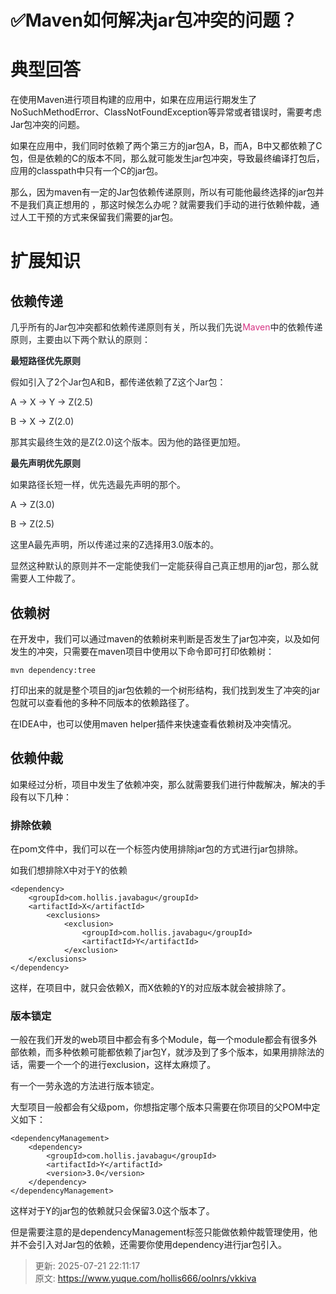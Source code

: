 # ✅Maven如何解决jar包冲突的问题？

# 典型回答


在使用Maven进行项目构建的应用中，如果在应用运行期发生了NoSuchMethodError、ClassNotFoundException等异常或者错误时，需要考虑Jar包冲突的问题。



如果在应用中，我们同时依赖了两个第三方的jar包A，B，而A，B中又都依赖了C包，但是依赖的C的版本不同，那么就可能发生jar包冲突，导致最终编译打包后，应用的classpath中只有一个C的jar包。



那么，因为maven有一定的Jar包依赖传递原则，所以有可能他最终选择的jar包并不是我们真正想用的 ，那这时候怎么办呢？就需要我们手动的进行依赖仲裁，通过人工干预的方式来保留我们需要的jar包。



# 扩展知识


## 依赖传递
<font style="color:rgb(33, 37, 41);">几乎所有的Jar包冲突都和依赖传递原则有关，所以我们先说</font><font style="color:rgb(214, 51, 132);">Maven</font><font style="color:rgb(33, 37, 41);">中的依赖传递原则，主要由以下两个默认的原则：</font>

<font style="color:rgb(33, 37, 41);"></font>

**<font style="color:rgb(33, 37, 41);">最短路径优先原则</font>**

<font style="color:rgb(33, 37, 41);">假如引入了2个Jar包A和B，都传递依赖了Z这个Jar包：</font>

<font style="color:rgb(33, 37, 41);">A -> X -> Y -> Z(2.5)</font>

<font style="color:rgb(33, 37, 41);">B -> X -> Z(2.0)</font>

<font style="color:rgb(33, 37, 41);">那其实最终生效的是Z(2.0)这个版本。因为他的路径更加短。</font>

<font style="color:rgb(33, 37, 41);"></font>

**<font style="color:rgb(33, 37, 41);">最先声明优先原则</font>**

<font style="color:rgb(33, 37, 41);">如果路径长短一样，优先选最先声明的那个。</font>

<font style="color:rgb(33, 37, 41);">A -> Z(3.0)</font>

<font style="color:rgb(33, 37, 41);">B -> Z(2.5)</font>

<font style="color:rgb(33, 37, 41);">这里A最先声明，所以传递过来的Z选择用3.0版本的。</font>

<font style="color:rgb(33, 37, 41);"></font>

<font style="color:rgb(33, 37, 41);">显然这种默认的原则并不一定能使我们一定能获得自己真正想用的jar包，那么就需要人工仲裁了。</font>

## 依赖树
在开发中，我们可以通过maven的依赖树来判断是否发生了jar包冲突，以及如何发生的冲突，只需要在maven项目中使用以下命令即可打印依赖树：



```plain
mvn dependency:tree
```





打印出来的就是整个项目的jar包依赖的一个树形结构，我们找到发生了冲突的jar包就可以查看他的多种不同版本的依赖路径了。



在IDEA中，也可以使用maven helper插件来快速查看依赖树及冲突情况。



## 依赖仲裁


如果经过分析，项目中发生了依赖冲突，那么就需要我们进行仲裁解决，解决的手段有以下几种：



### 排除依赖


在pom文件中，我们可以在一个<dependency></dependency>标签内使用排除jar包的方式进行jar包排除。



如我们想排除<font style="color:rgb(33, 37, 41);">X中对于Y的依赖</font>

```plain
<dependency>
	<groupId>com.hollis.javabagu</groupId>
    <artifactId>X</artifactId>
		<exclusions>
			<exclusion>
				<groupId>com.hollis.javabagu</groupId>
				<artifactId>Y</artifactId>
			</exclusion>
	</exclusions>
</dependency>
```



这样，在项目中，就只会依赖X，而X依赖的Y的对应版本就会被排除了。



### 版本锁定


一般在我们开发的web项目中都会有多个Module，每一个module都会有很多外部依赖，而多种依赖可能都依赖了jar包Y，就涉及到了多个版本，如果用排除法的话，需要一个一个的进行exclusion，这样太麻烦了。



有一个一劳永逸的方法进行版本锁定。



大型项目一般都会有父级pom，你想指定哪个版本只需要在你项目的父POM中定义如下：

```plain
<dependencyManagement>
    <dependency>
        <groupId>com.hollis.javabagu</groupId>
        <artifactId>Y</artifactId>
        <version>3.0</version>
    </dependency>
</dependencyManagement>
```





这样对于Y的jar包的依赖就只会保留3.0这个版本了。



但是需要注意的是dependencyManagement标签只能做依赖仲裁管理使用，他并不会引入对Jar包的依赖，还需要你使用dependency进行jar包引入。



> 更新: 2025-07-21 22:11:17  
> 原文: <https://www.yuque.com/hollis666/oolnrs/vkkiva>